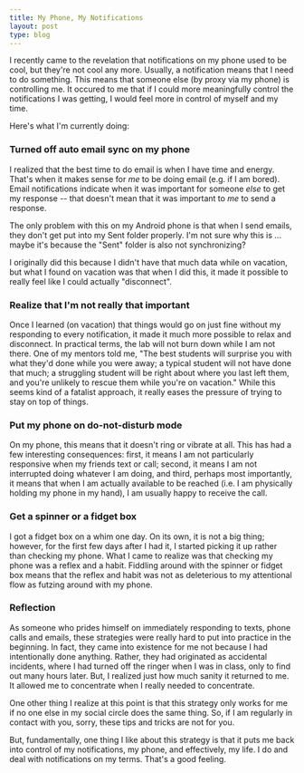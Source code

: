 ```yaml
---
title: My Phone, My Notifications
layout: post
type: blog
---
```


I recently came to the revelation that notifications on my phone used to be cool, but they're not cool any more. Usually, a notification means that I need to do something. This means that someone else (by proxy via my phone) is controlling me. It occured to me that if I could more meaningfully control the notifications I was getting, I would feel more in control of myself and my time.

Here's what I'm currently doing:

### Turned off auto email sync on my phone

I realized that the best time to do email is when I have time and energy. That's when it makes sense for _me_ to be doing email (e.g. if I am bored). Email notifications indicate when it was important for someone _else_ to get my response -- that doesn't mean that it was important to _me_ to send a response.

The only problem with this on my Android phone is that when I send emails, they don't get put into my Sent folder properly. I'm not sure why this is ... maybe it's because the "Sent" folder is also not synchronizing?

I originally did this because I didn't have that much data while on vacation, but what I found on vacation was that when I did this, it made it possible to really feel like I could actually "disconnect".

### Realize that I'm not really that important

Once I learned (on vacation) that things would go on just fine without my responding to every notification, it made it much more possible to relax and disconnect. In practical terms, the lab will not burn down while I am not there. One of my mentors told me, "The best students will surprise you with what they'd done while you were away; a typical student will not have done that much; a struggling student will be right about where you last left them, and you're unlikely to rescue them while you're on vacation." While this seems kind of a fatalist approach, it really eases the pressure of trying to stay on top of things.

### Put my phone on do-not-disturb mode

On my phone, this means that it doesn't ring or vibrate at all. This has had a few interesting consequences: first, it means I am not particularly responsive when my friends text or call; second, it means I am not interrupted doing whatever I am doing, and third, perhaps most importantly, it means that when I am actually available to be reached (i.e. I am physically holding my phone in my hand), I am usually happy to receive the call.

### Get a spinner or a fidget box

I got a fidget box on a whim one day. On its own, it is not a big thing; however, for the first few days after I had it, I started picking it up rather than checking my phone. What I came to realize was that checking my phone was a reflex and a habit. Fiddling around with the spinner or fidget box means that the reflex and habit was not as deleterious to my attentional flow as futzing around with my phone.

### Reflection

As someone who prides himself on immediately responding to texts, phone calls and emails, these strategies were really hard to put into practice in the beginning. In fact, they came into existence for me not because I had intentionally done anything. Rather, they had originated as accidental incidents, where I had turned off the ringer when I was in class, only to find out many hours later. But, I realized just how much sanity it returned to me. It allowed me to concentrate when I really needed to concentrate.

One other thing I realize at this point is that this strategy only works for me if no one else in my social circle does the same thing. So, if I am regularly in contact with you, sorry, these tips and tricks are not for you.

But, fundamentally, one thing I like about this strategy is that it puts me back into control of my notifications, my phone, and effectively, my life. I do and deal with notifications on my terms. That's a good feeling.